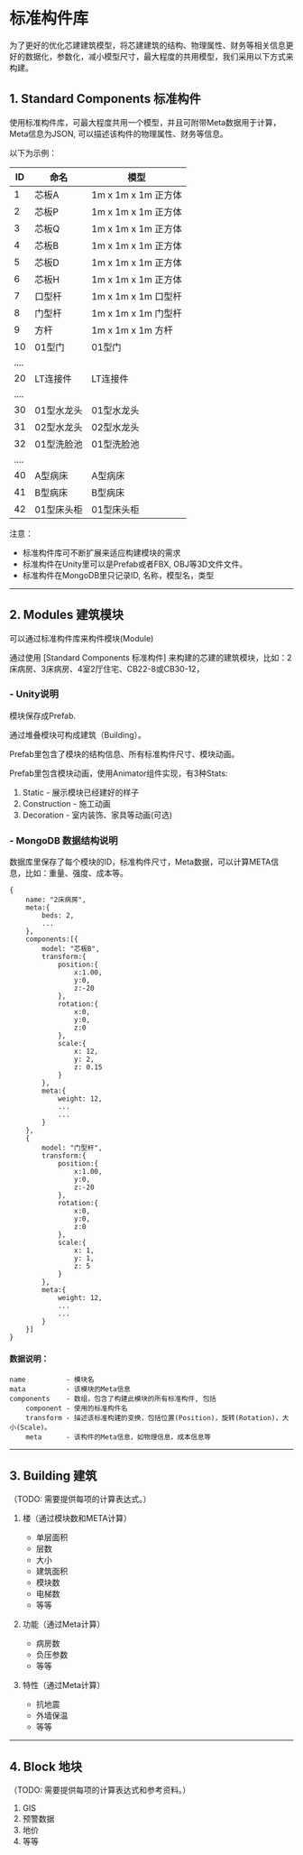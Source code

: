 # 标准构件库

为了更好的优化芯建建筑模型，将芯建建筑的结构、物理属性、财务等相关信息更好的数据化，参数化，减小模型尺寸，最大程度的共用模型，我们采用以下方式来构建。

## 1. Standard Components 标准构件

使用标准构件库，可最大程度共用一个模型，并且可附带Meta数据用于计算，Meta信息为JSON, 可以描述该构件的物理属性、财务等信息。

以下为示例：

|ID|命名|模型|
|-|-|-|
| 1 | 芯板A | 1m x 1m x 1m 正方体 |
| 2 | 芯板P | 1m x 1m x 1m 正方体 |
| 3 | 芯板Q | 1m x 1m x 1m 正方体 |
| 4 | 芯板B | 1m x 1m x 1m 正方体 |
| 5 | 芯板D | 1m x 1m x 1m 正方体 |
| 6 | 芯板H | 1m x 1m x 1m 正方体 |
| 7 | 口型杆 | 1m x 1m x 1m 口型杆 |
| 8 | 门型杆 | 1m x 1m x 1m 门型杆 |
| 9 | 方杆 | 1m x 1m x 1m 方杆 |
| 10 | 01型门 | 01型门 |
|....|||
| 20 | LT连接件 | LT连接件 |
|....|||
| 30 | 01型水龙头 | 01型水龙头 |
| 31 | 02型水龙头 | 02型水龙头 |
| 32 | 01型洗脸池 | 01型洗脸池 |
|....|||
| 40 | A型病床 | A型病床 |
| 41 | B型病床 | B型病床 |
| 42 | 01型床头柜| 01型床头柜 |

注意：

* 标准构件库可不断扩展来适应构建模块的需求
* 标准构件在Unity里可以是Prefab或者FBX, OBJ等3D文件文件。
* 标准构件在MongoDB里只记录ID, 名称，模型名，类型

---

## 2. Modules 建筑模块

可以通过标准构件库来构件模块(Module)

通过使用 [Standard Components 标准构件] 来构建的芯建的建筑模块，比如：2床病房、3床病房、4室2厅住宅、CB22-8或CB30-12，

### - Unity说明
模块保存成Prefab.

通过堆叠模块可构成建筑（Building）。

Prefab里包含了模块的结构信息、所有标准构件尺寸、模块动画。

Prefab里包含模块动画，使用Animator组件实现，有3种Stats:

1.  Static - 展示模块已经建好的样子
2.  Construction - 施工动画
3.  Decoration - 室内装饰、家具等动画(可选)

### - MongoDB 数据结构说明

数据库里保存了每个模块的ID，标准构件尺寸，Meta数据，可以计算META信息，比如：重量、强度、成本等。

```
{
    name: "2床病房",
    meta:{
        beds: 2,
        ...
    },
    components:[{
        model: "芯板B",
        transform:{ 
            position:{
                x:1.00,
                y:0,
                z:-20
            },
            rotation:{
                x:0,
                y:0,
                z:0
            },
            scale:{
                x: 12,
                y: 2,
                z: 0.15
            }
        },
        meta:{
            weight: 12,
            ...
            ...
        }
    },
    {
        model: "门型杆",
        transform:{ 
            position:{
                x:1.00,
                y:0,
                z:-20
            },
            rotation:{
                x:0,
                y:0,
                z:0
            },
            scale:{
                x: 1,
                y: 1,
                z: 5
            }
        },
        meta:{
            weight: 12,
            ...
            ...
        }
    }]
}
```

#### 数据说明：
```
name          - 模块名
mata          - 该模块的Meta信息
components    - 数组，包含了构建此模块的所有标准构件, 包括
    component - 使用的标准构件名
    transform - 描述该标准构建的变换，包括位置(Position)，旋转(Rotation)，大小(Scale)。
    meta      - 该构件的Meta信息，如物理信息，成本信息等
```

---

## 3. Building 建筑

（TODO: 需要提供每项的计算表达式。）

1. 楼（通过模块数和META计算）
    * 单层面积
    * 层数
    * 大小
    * 建筑面积
    * 模块数
    * 电梯数
    * 等等

2. 功能（通过Meta计算）
    * 病房数
    * 负压参数
    * 等等

3. 特性（通过Meta计算）
    * 抗地震
    * 外墙保温
    * 等等

---

## 4. Block 地块

（TODO: 需要提供每项的计算表达式和参考资料。）

1. GIS
2. 预警数据
3. 地价
4. 等等